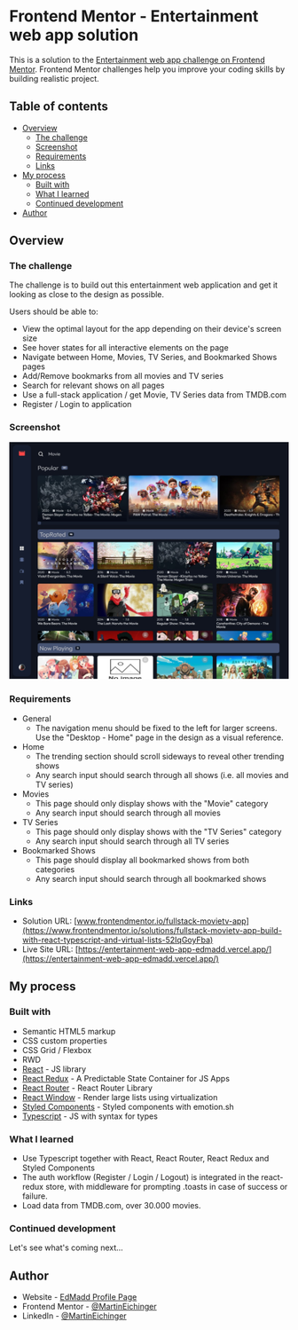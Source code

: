 # Frontend Mentor - Entertainment web app solution

This is a solution to the [Entertainment web app challenge on Frontend Mentor](https://www.frontendmentor.io/challenges/entertainment-web-app-J-UhgAW1X). Frontend Mentor challenges help you improve your coding skills by building realistic project.

## Table of contents

- [Overview](#overview)
  - [The challenge](#the-challenge)
  - [Screenshot](#screenshot)
  - [Requirements](#requirements)
  - [Links](#links)
- [My process](#my-process)
  - [Built with](#built-with)
  - [What I learned](#what-i-learned)
  - [Continued development](#continued-development)
- [Author](#author)

## Overview

### The challenge

The challenge is to build out this entertainment web application and get it looking as close to the design as possible.

Users should be able to:

- View the optimal layout for the app depending on their device's screen size
- See hover states for all interactive elements on the page
- Navigate between Home, Movies, TV Series, and Bookmarked Shows pages
- Add/Remove bookmarks from all movies and TV series
- Search for relevant shows on all pages
- Use a full-stack application / get Movie, TV Series data from TMDB.com
- Register / Login to application

### Screenshot

![](./screenshot.jpg)

### Requirements

- General
  - The navigation menu should be fixed to the left for larger screens. Use the "Desktop - Home" page in the design as a visual reference.
- Home
  - The trending section should scroll sideways to reveal other trending shows
  - Any search input should search through all shows (i.e. all movies and TV series)
- Movies
  - This page should only display shows with the "Movie" category
  - Any search input should search through all movies
- TV Series
  - This page should only display shows with the "TV Series" category
  - Any search input should search through all TV series
- Bookmarked Shows
  - This page should display all bookmarked shows from both categories
  - Any search input should search through all bookmarked shows

### Links

- Solution URL: [www.frontendmentor.io/fullstack-movietv-app](https://www.frontendmentor.io/solutions/fullstack-movietv-app-build-with-react-typescript-and-virtual-lists-52IqGoyFba)
- Live Site URL: [https://entertainment-web-app-edmadd.vercel.app/](https://entertainment-web-app-edmadd.vercel.app/)

## My process

### Built with

- Semantic HTML5 markup
- CSS custom properties
- CSS Grid / Flexbox
- RWD
- [React](https://reactjs.org/) - JS library
- [React Redux](https://react-redux.js.org) - A Predictable State Container for JS Apps
- [React Router](https://v5.reactrouter.com/) - React Router Library
- [React Window](https://react-window.now.sh/) - Render large lists using virtualization
- [Styled Components](https://emotion.sh/) - Styled components with emotion.sh
- [Typescript](https://www.typescriptlang.org/) - JS with syntax for types

### What I learned

- Use Typescript together with React, React Router, React Redux and Styled Components
- The auth workflow (Register / Login / Logout) is integrated in the react-redux store, with middleware for prompting .toasts in case of success or failure.
- Load data from TMDB.com, over 30.000 movies.

### Continued development

Let's see what's coming next...

## Author

- Website - [EdMadd Profile Page](https://profilepage.edmadd.eu/)
- Frontend Mentor - [@MartinEichinger](https://www.frontendmentor.io/profile/MartinEichinger)
- LinkedIn - [@MartinEichinger](https://www.linkedin.com/in/martin-eichinger-31a53a201/)
